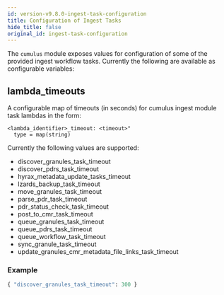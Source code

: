 ```yaml
---
id: version-v9.8.0-ingest-task-configuration
title: Configuration of Ingest Tasks
hide_title: false
original_id: ingest-task-configuration
---
```


The `cumulus` module exposes values for configuration of some of the provided ingest workflow tasks.   Currently the following are available as configurable variables:

## lambda_timeouts

A configurable map of timeouts (in seconds) for cumulus ingest module task lambdas in the form:

```text
<lambda_identifier>_timeout: <timeout>"
  type = map(string)
```

Currently the following values are supported:

- discover_granules_task_timeout
- discover_pdrs_task_timeout
- hyrax_metadata_update_tasks_timeout
- lzards_backup_task_timeout
- move_granules_task_timeout
- parse_pdr_task_timeout
- pdr_status_check_task_timeout
- post_to_cmr_task_timeout
- queue_granules_task_timeout
- queue_pdrs_task_timeout
- queue_workflow_task_timeout
- sync_granule_task_timeout
- update_granules_cmr_metadata_file_links_task_timeout

### Example

```tf
{ "discover_granules_task_timeout": 300 }
```
